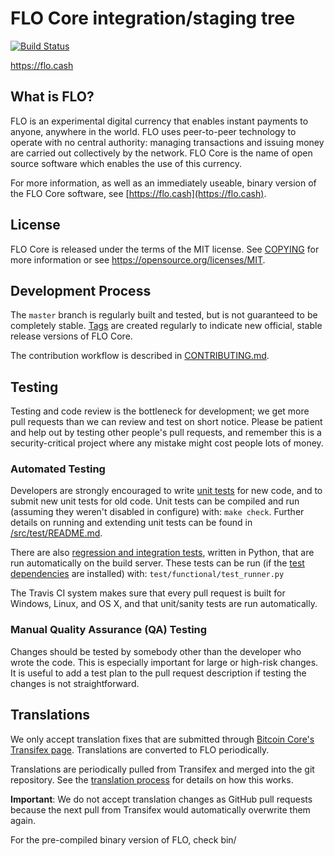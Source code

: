 FLO Core integration/staging tree
=====================================

[![Build Status](https://travis-ci.org/floblockchain/flo.svg?branch=master)](https://travis-ci.org/floblockchain/flo)

https://flo.cash

What is FLO?
----------------

FLO is an experimental digital currency that enables instant payments to
anyone, anywhere in the world. FLO uses peer-to-peer technology to operate
with no central authority: managing transactions and issuing money are carried
out collectively by the network. FLO Core is the name of open source
software which enables the use of this currency.

For more information, as well as an immediately useable, binary version of
the FLO Core software, see [https://flo.cash](https://flo.cash).

License
-------

FLO Core is released under the terms of the MIT license. See [COPYING](COPYING) for more
information or see https://opensource.org/licenses/MIT.

Development Process
-------------------

The `master` branch is regularly built and tested, but is not guaranteed to be
completely stable. [Tags](https://github.com/floblockchain/flo/tags) are created
regularly to indicate new official, stable release versions of FLO Core.

The contribution workflow is described in [CONTRIBUTING.md](CONTRIBUTING.md).


Testing
-------

Testing and code review is the bottleneck for development; we get more pull
requests than we can review and test on short notice. Please be patient and help out by testing
other people's pull requests, and remember this is a security-critical project where any mistake might cost people
lots of money.

### Automated Testing

Developers are strongly encouraged to write [unit tests](src/test/README.md) for new code, and to
submit new unit tests for old code. Unit tests can be compiled and run
(assuming they weren't disabled in configure) with: `make check`. Further details on running
and extending unit tests can be found in [/src/test/README.md](/src/test/README.md).

There are also [regression and integration tests](/test), written
in Python, that are run automatically on the build server.
These tests can be run (if the [test dependencies](/test) are installed) with: `test/functional/test_runner.py`

The Travis CI system makes sure that every pull request is built for Windows, Linux, and OS X, and that unit/sanity tests are run automatically.

### Manual Quality Assurance (QA) Testing

Changes should be tested by somebody other than the developer who wrote the
code. This is especially important for large or high-risk changes. It is useful
to add a test plan to the pull request description if testing the changes is
not straightforward.

Translations
------------

We only accept translation fixes that are submitted through [Bitcoin Core's Transifex page](https://www.transifex.com/projects/p/bitcoin/).
Translations are converted to FLO periodically.

Translations are periodically pulled from Transifex and merged into the git repository. See the
[translation process](doc/translation_process.md) for details on how this works.

**Important**: We do not accept translation changes as GitHub pull requests because the next
pull from Transifex would automatically overwrite them again.

For the pre-compiled binary version of FLO, check bin/

